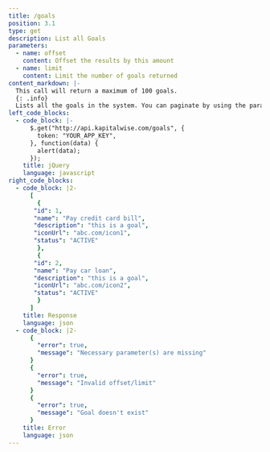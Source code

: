 ```yaml
---
title: /goals
position: 3.1
type: get
description: List all Goals
parameters:
  - name: offset
    content: Offset the results by this amount
  - name: limit
    content: Limit the number of goals returned
content_markdown: |-
  This call will return a maximum of 100 goals.
  {: .info}
  Lists all the goals in the system. You can paginate by using the parameters listed above.
left_code_blocks:
  - code_block: |-
      $.get("http://api.kapitalwise.com/goals", {
        token: "YOUR_APP_KEY",
      }, function(data) {
        alert(data);
      });
    title: jQuery
    language: javascript
right_code_blocks:
  - code_block: |2-
      [
        { 
       "id": 1,
       "name": "Pay credit card bill",
       "description": "this is a goal",
       "iconUrl": "abc.com/icon1",
       "status": "ACTIVE"
        },
        { 
       "id": 2,
       "name": "Pay car loan",
       "description": "this is a goal",
       "iconUrl": "abc.com/icon2",
       "status": "ACTIVE"
        }
      ]
    title: Response
    language: json
  - code_block: |2-
      {
        "error": true,
        "message": "Necessary parameter(s) are missing"
      }
      {
        "error": true,
        "message": "Invalid offset/limit"
      }
      {
        "error": true,
        "message": "Goal doesn't exist"
      }
    title: Error
    language: json
---
```

